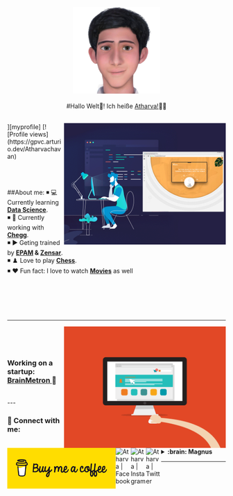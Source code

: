 <p align="center"><img src="https://github.com/AtharvaChavan/Hosting/blob/main/imgs/me.png" height="200" width="200" /><br> <br/>
#Hallo Welt👋! Ich heiße <a href="http://brainmetron.ml">Atharva!</a>🙋‍♂️
</p>

<br>
<img align="right" src="https://github.com/AtharvaChavan/Hosting/blob/main/imgs/coding.gif" alt="Coder GIF" height="280">][myprofile]
[![Profile views](https://gpvc.arturio.dev/Atharvachavan)
<br> 
<br/> <br/> <br/>

##About me:
◾ 💻 Currently learning **[Data Science][DS]**.
<br/>
◾ 👕 Currently working with  **[Chegg][Chegg]**.
<br/>
◾ ▶  Geting trained by  **[EPAM][EPAM] & [Zensar][Zensar]**.
<br/>
◾ :chess_pawn: Love to play **[Chess][Chess]**.
<br/>
◾ ❤ Fun fact: I love to  watch **[Movies](https://https://www.netflix.com/title/81039381)** as  well
<br/>
<br/>
<br/>
<br/><br/><br/>

---
[<img align="right" src="https://github.com/AtharvaChavan/Hosting/blob/main/imgs/comp.gif" alt="Coder GIF" height="280">][myprofile]

[<img align="left" alt="mridul2820 | bmc" width="250px" src="https://github.com/AtharvaChavan/Hosting/blob/main/imgs/BMC.svg"/>][buymeacoffee]
<br/><br/> <br>

### Working on a startup: <a href="http://brainmetron.ml"> **BrainMetron** </a>:mechanical_arm:	
<br>
---

### 🧧 Connect with me:

[<img align="left" alt="Atharva | Facebook" width="35px" src="https://mridul2820.github.io/github-assets/assets/social/facebook.svg" />][facebook]
[<img align="left" alt="Atharva | Instagram" width="35px" src="https://mridul2820.github.io/github-assets/assets/social/instagram.svg" />][instagram]
[<img align="left" alt="Atharva | Twitter" width="35px" src="https://mridul2820.github.io/github-assets/assets/social/twitter.svg" />][twitter]


<details>
  <summary><b>:brain: Magnus</b></summary>
  <p align="center"> <img src="https://github.com/AtharvaChavan/Hosting/blob/main/imgs/Magnus.gif" alt="Magnus" />
</details>


---
[myprofile]: https://github.com/AtharvaChavan
[buymeacoffee]: https://www.buymeacoffee.com/AtharvaChavan
[facebook]: https://www.facebook.com/
[instagram]: https://www.instagram.com/
[twitter]: https://twitter.com/
[Chess]: http://brainmetron.ml
[DS]: https://www.computerscience.org/careers/data-science/
[Chegg]: https://www.chegg.com/
[EPAM]: https://www.epam.com/
[Zensar]: https://www.zensar.com/
